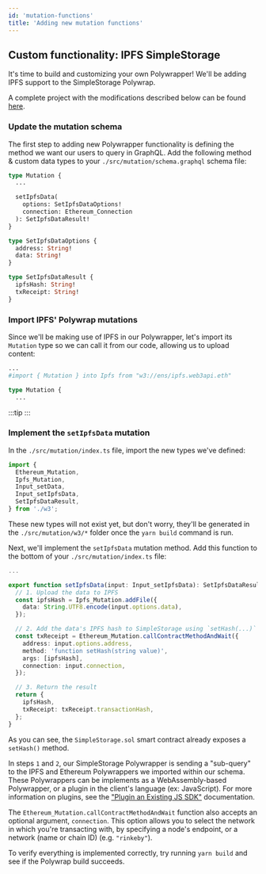 ```yaml
---
id: 'mutation-functions'
title: 'Adding new mutation functions'
---
```


## **Custom functionality: IPFS SimpleStorage**

It's time to build and customizing your own Polywrapper! We'll be adding IPFS support to the SimpleStorage Polywrap.

A complete project with the modifications described below can be found [here](https://github.com/polywrap/demos/tree/main/simple-storage/wrapper).

### **Update the mutation schema**

The first step to adding new Polywrapper functionality is defining the method we want our users to query in GraphQL. Add the following method & custom data types to your `./src/mutation/schema.graphql` schema file:

```graphql title="./src/mutation/schema.graphql"
type Mutation {
  ...

  setIpfsData(
    options: SetIpfsDataOptions!
    connection: Ethereum_Connection
  ): SetIpfsDataResult!
}

type SetIpfsDataOptions {
  address: String!
  data: String!
}

type SetIpfsDataResult {
  ipfsHash: String!
  txReceipt: String!
}
```

### **Import IPFS' Polywrap mutations**

Since we'll be making use of IPFS in our Polywrapper, let's import its `Mutation` type so we can call it from our code, allowing us to upload content:

```graphql title="./src/mutation/schema.graphql"
...
#import { Mutation } into Ipfs from "w3://ens/ipfs.web3api.eth"

type Mutation {
  ...
```

:::tip
:::

### **Implement the `setIpfsData` mutation**

In the `./src/mutation/index.ts` file, import the new types we've defined:

```typescript title="./src/mutation/index.ts"
import {
  Ethereum_Mutation,
  Ipfs_Mutation,
  Input_setData,
  Input_setIpfsData,
  SetIpfsDataResult,
} from './w3';
```

These new types will not exist yet, but don't worry, they'll be generated in the `./src/mutation/w3/*` folder once the `yarn build` command is run.

Next, we'll implement the `setIpfsData` mutation method. Add this function to the bottom of your `./src/mutation/index.ts` file:

```typescript title="./src/mutation/index.ts"
...

export function setIpfsData(input: Input_setIpfsData): SetIpfsDataResult {
  // 1. Upload the data to IPFS
  const ipfsHash = Ipfs_Mutation.addFile({
    data: String.UTF8.encode(input.options.data),
  });

  // 2. Add the data's IPFS hash to SimpleStorage using `setHash(...)`
  const txReceipt = Ethereum_Mutation.callContractMethodAndWait({
    address: input.options.address,
    method: 'function setHash(string value)',
    args: [ipfsHash],
    connection: input.connection,
  });

  // 3. Return the result
  return {
    ipfsHash,
    txReceipt: txReceipt.transactionHash,
  };
}
```

As you can see, the `SimpleStorage.sol` smart contract already exposes a `setHash()` method.

In steps `1` and `2`, our SimpleStorage Polywrapper is sending a "sub-query" to the IPFS and Ethereum Polywrappers we imported within our schema. These Polywrappers can be implements as a WebAssembly-based Polywrapper, or a plugin in the client's language (ex: JavaScript). For more information on plugins, see the ["Plugin an Existing JS SDK"](/quick-start/create-plugin-wrappers/create-js-plugin) documentation.

The `Ethereum_Mutation.callContractMethodAndWait` function also accepts an optional argument, `connection`. This option allows you to select the network in which you're transacting with, by specifying a node's endpoint, or a network (name or chain ID) (e.g. `"rinkeby"`).

To verify everything is implemented correctly, try running `yarn build` and see if the Polywrap build succeeds.
